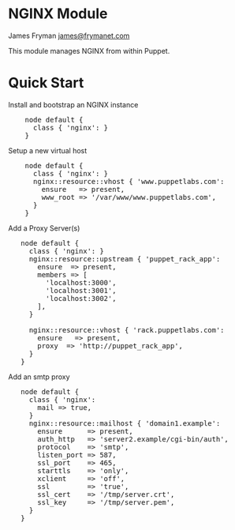 # NGINX Module

James Fryman <james@frymanet.com>

This module manages NGINX from within Puppet.

# Quick Start

Install and bootstrap an NGINX instance

<pre>
    node default {
      class { 'nginx': }
    }
</pre>

Setup a new virtual host

<pre>
    node default {
      class { 'nginx': }
      nginx::resource::vhost { 'www.puppetlabs.com':
        ensure   => present,
        www_root => '/var/www/www.puppetlabs.com',
      }
    }
</pre>

Add a Proxy Server(s)
<pre>
   node default {
     class { 'nginx': }
     nginx::resource::upstream { 'puppet_rack_app':
       ensure  => present,
       members => [
         'localhost:3000', 
         'localhost:3001',
         'localhost:3002',
       ],
     }

     nginx::resource::vhost { 'rack.puppetlabs.com':
       ensure   => present,
       proxy  => 'http://puppet_rack_app',
     }
   } 
</pre>

Add an smtp proxy
<pre>
   node default {
     class { 'nginx':
       mail => true,
     }
     nginx::resource::mailhost { 'domain1.example':
       ensure      => present,
       auth_http   => 'server2.example/cgi-bin/auth',
       protocol    => 'smtp',
       listen_port => 587,
       ssl_port    => 465,
       starttls    => 'only',
       xclient     => 'off',
       ssl         => 'true',
       ssl_cert    => '/tmp/server.crt',
       ssl_key     => '/tmp/server.pem',
     }
   }
</pre>
